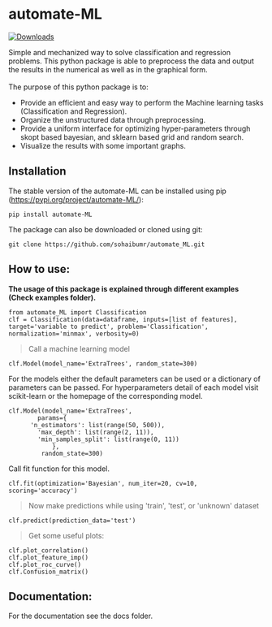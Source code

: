 # automate-ML

[![Downloads](https://static.pepy.tech/badge/automate-ML)](https://pepy.tech/project/automate-ML)

Simple and mechanized way to solve classification and regression problems. This python package is able to preprocess the data and output the results in the numerical as well as in the graphical form. <br /> <br />
The purpose of this python package is to:
*  Provide an efficient and easy way to perform the Machine learning tasks (Classification and Regression).
*  Organize the unstructured data through preprocessing.
*  Provide a uniform interface for optimizing hyper-parameters through skopt based bayesian, and sklearn based grid and random search.
*  Visualize the results with some important graphs.

## Installation

The stable version of the automate-ML can be installed using pip (https://pypi.org/project/automate-ML/):
````
pip install automate-ML 
````
The package can also be downloaded or cloned using git:

````
git clone https://github.com/sohaibumr/automate_ML.git
````

## How to use:

**The usage of this package is explained through different examples (Check examples folder).**

````
from automate_ML import Classification
clf = Classification(data=dataframe, inputs=[list of features], target='variable to predict', problem='Classification', normalization='minmax', verbosity=0) 
````

> Call a machine learning model
````
clf.Model(model_name='ExtraTrees', random_state=300)
````
For the models either the default parameters can be used or a dictionary of parameters can be passed. For hyperparameters detail of each model visit scikit-learn or the homepage of the corresponding model. <br />

````
clf.Model(model_name='ExtraTrees',
        params={
      'n_estimators': list(range(50, 500)),
        'max_depth': list(range(2, 11)),
        'min_samples_split': list(range(0, 11))
            },
         random_state=300)

````
Call fit function for this model.
````
clf.fit(optimization='Bayesian', num_iter=20, cv=10, scoring='accuracy')
````

> Now make predictions while using 'train', 'test', or 'unknown' dataset
````
clf.predict(prediction_data='test')
````

> Get some useful plots:
````
clf.plot_correlation()
clf.plot_feature_imp()
clf.plot_roc_curve()
clf.Confusion_matrix()
````
## Documentation:

For the documentation see the docs folder.

